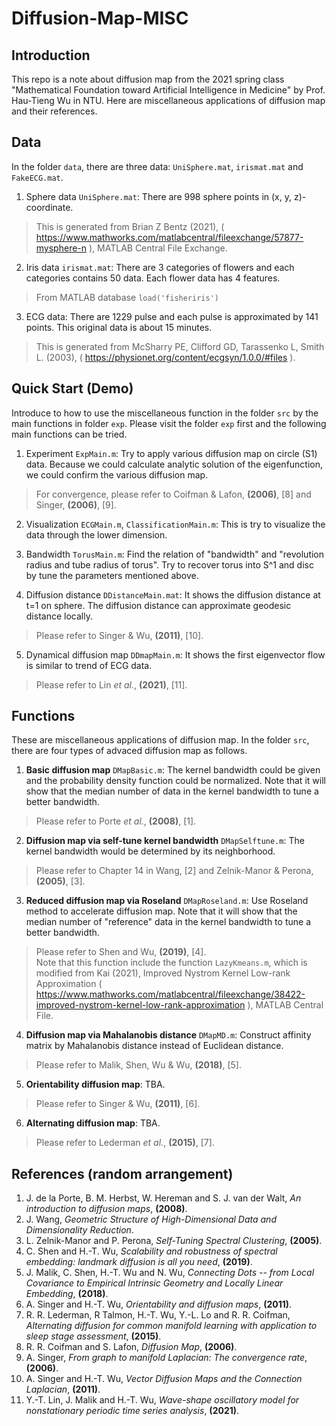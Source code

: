# Diffusion-Map-MISC

## Introduction
This repo is a note about diffusion map from the 2021 spring class "Mathematical Foundation toward Artificial Intelligence in Medicine" by Prof. Hau-Tieng Wu in NTU. Here are miscellaneous applications of diffusion map and their references.

## Data
In the folder `data`, there are three data: `UniSphere.mat`, `irismat.mat` and `FakeECG.mat`.
1. Sphere data `UniSphere.mat`: There are 998 sphere points in (x, y, z)-coordinate.
> This is generated from Brian Z Bentz (2021), ( https://www.mathworks.com/matlabcentral/fileexchange/57877-mysphere-n ), MATLAB Central File Exchange.
2. Iris data `irismat.mat`: There are 3 categories of flowers and each categories contains 50 data. Each flower data has 4 features.
> From MATLAB database `load('fisheriris')`
3. ECG data: There are 1229 pulse and each pulse is approximated by 141 points. This original data is about 15 minutes.
> This is generated from McSharry PE, Clifford GD, Tarassenko L, Smith L. (2003), ( https://physionet.org/content/ecgsyn/1.0.0/#files ).

## Quick Start (Demo)
Introduce to how to use the miscellaneous function in the folder `src` by the main functions in folder `exp`. Please visit the folder `exp` first and the following main functions can be tried.
1. Experiment `ExpMain.m`: Try to apply various diffusion map on circle (S1) data. Because we could calculate analytic solution of the eigenfunction, we could confirm the various diffusion map.
> For convergence, please refer to Coifman & Lafon, **(2006)**, [8] and Singer, **(2006)**, [9].

2. Visualization `ECGMain.m`, `ClassificationMain.m`: This is try to visualize the data through the lower dimension.

3. Bandwidth `TorusMain.m`: Find the relation of "bandwidth" and "revolution radius and tube radius of torus". Try to recover torus into S^1 and disc by tune the parameters mentioned above.

4. Diffusion distance `DDistanceMain.mat`: It shows the diffusion distance at t=1 on sphere. The diffusion distance can approximate geodesic distance locally.
> Please refer to Singer & Wu, **(2011)**, [10].

5. Dynamical diffusion map `DDmapMain.m`: It shows the first eigenvector flow is similar to trend of ECG data.
> Please refer to Lin _et al._, **(2021)**, [11].

## Functions
These are miscellaneous applications of diffusion map. In the folder `src`, there are four types of advaced diffusion map as follows.
1. **Basic diffusion map** `DMapBasic.m`: The kernel bandwidth could be given and the probability density function could be normalized. Note that it will show that the median number of data in the kernel bandwidth to tune a better bandwidth.
> Please refer to Porte _et al._, **(2008)**, [1].

2. **Diffusion map via self-tune kernel bandwidth** `DMapSelftune.m`: The kernel bandwidth would be determined by its neighborhood.
> Please refer to Chapter 14 in Wang, [2] and Zelnik-Manor & Perona, **(2005)**, [3].

3. **Reduced diffusion map via Roseland** `DMapRoseland.m`: Use Roseland method to accelerate diffusion map. Note that it will show that the median number of "reference" data in the kernel bandwidth to tune a better bandwidth.
> Please refer to Shen and Wu, **(2019)**, [4].<br>
> Note that this function include the function `LazyKmeans.m`, which is modified from Kai (2021), Improved Nystrom Kernel Low-rank  Approximation ( https://www.mathworks.com/matlabcentral/fileexchange/38422-improved-nystrom-kernel-low-rank-approximation ), MATLAB Central File.

4. **Diffusion map via Mahalanobis distance** `DMapMD.m`: Construct affinity matrix by Mahalanobis distance instead of Euclidean distance.
> Please refer to Malik, Shen, Wu & Wu, **(2018)**, [5].

5. **Orientability diffusion map**: TBA.
> Please refer to Singer & Wu, **(2011)**, [6].

6. **Alternating diffusion map**: TBA.
> Please refer to Lederman _et al._, **(2015)**, [7].



## References (random arrangement)
1. J. de la Porte, B. M. Herbst, W. Hereman and S. J. van der Walt, _An introduction to diffusion maps_, **(2008)**.
2. J. Wang, _Geometric Structure of High-Dimensional Data and Dimensionality Reduction_.
3. L. Zelnik-Manor and P. Perona, _Self-Tuning Spectral Clustering_, **(2005)**.
4. C. Shen and H.-T. Wu, _Scalability and robustness of spectral embedding: landmark diffusion is all you need_, **(2019)**.
5. J. Malik, C. Shen, H.-T. Wu and N. Wu, _Connecting Dots -- from Local Covariance to Empirical Intrinsic Geometry and Locally Linear Embedding_, **(2018)**.
6. A. Singer and H.-T. Wu, _Orientability and diffusion maps_, **(2011)**.
7. R. R. Lederman, R Talmon, H.-T. Wu, Y.-L. Lo and R. R. Coifman, _Alternating diffusion for common manifold learning with application to sleep stage assessment_, **(2015)**.
8. R. R. Coifman and S. Lafon, _Diffusion Map_, **(2006)**.
9. A. Singer, _From graph to manifold Laplacian: The convergence rate_, **(2006)**.
10. A. Singer and H.-T. Wu, _Vector Diffusion Maps and the Connection Laplacian_, **(2011)**.
11. Y.-T. Lin, J. Malik and H.-T. Wu, _Wave-shape oscillatory model for nonstationary periodic time series analysis_, **(2021)**.
